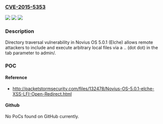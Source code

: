 ### [CVE-2015-5353](https://cve.mitre.org/cgi-bin/cvename.cgi?name=CVE-2015-5353)
![](https://img.shields.io/static/v1?label=Product&message=n%2Fa&color=blue)
![](https://img.shields.io/static/v1?label=Version&message=n%2Fa&color=blue)
![](https://img.shields.io/static/v1?label=Vulnerability&message=n%2Fa&color=brighgreen)

### Description

Directory traversal vulnerability in Novius OS 5.0.1 (Elche) allows remote attackers to include and execute arbitrary local files via a .. (dot dot) in the tab parameter to admin/.

### POC

#### Reference
- http://packetstormsecurity.com/files/132478/Novius-OS-5.0.1-elche-XSS-LFI-Open-Redirect.html

#### Github
No PoCs found on GitHub currently.

